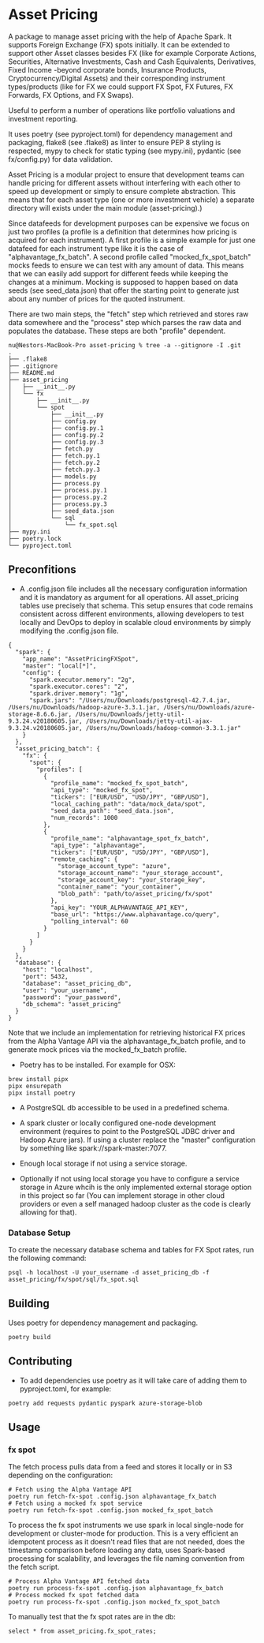 # Asset Pricing
A package to manage asset pricing with the help of Apache Spark. It supports Foreign Exchange (FX) spots initially. It can be extended to support other Asset classes besides FX (like for example Corporate Actions, Securities, Alternative Investments, Cash and Cash Equivalents, Derivatives, Fixed Income -beyond corporate bonds, Insurance Products, Cryptocurrency/Digital Assets) and their corresponding instrument types/products (like for FX we could support FX Spot, FX Futures, FX Forwards, FX Options, and FX Swaps).

Useful to perform a number of operations like portfolio valuations and investment reporting.

It uses poetry (see pyproject.toml) for dependency management and packaging, flake8 (see .flake8) as linter to ensure PEP 8 styling is respected, mypy to check for static typing (see mypy.ini), pydantic (see fx/config.py) for data validation.

Asset Pricing is a modular project to ensure that development teams can handle pricing for different assets without interfering with each other to speed up development or simply to ensure complete abstraction. This means that for each asset type (one or more investment vehicle) a separate directory will exists under the main module (asset-pricing).)

Since datafeeds for development purposes can be expensive we focus on just two profiles (a profile is a definition that determines how pricing is acquired for each instrument). A first profile is a simple example for just one datafeed for each instrument type like it is the case of "alphavantage_fx_batch". A second profile called "mocked_fx_spot_batch" mocks feeds to ensure we can test with any amount of data. This means that  we can easily add support for different feeds while keeping the changes at a minimum. Mocking is supposed to happen based on data seeds (see seed_data.json) that offer the starting point to generate just about any number of prices for the quoted instrument.

There are two main steps, the "fetch" step which retrieved and stores raw data somewhere and the "process" step which parses the raw data and populates the database. These steps are both "profile" dependent.

```
nu@Nestors-MacBook-Pro asset-pricing % tree -a --gitignore -I .git
.
├── .flake8
├── .gitignore
├── README.md
├── asset_pricing
│   ├── __init__.py
│   └── fx
│       ├── __init__.py
│       └── spot
│           ├── __init__.py
│           ├── config.py
│           ├── config.py.1
│           ├── config.py.2
│           ├── config.py.3
│           ├── fetch.py
│           ├── fetch.py.1
│           ├── fetch.py.2
│           ├── fetch.py.3
│           ├── models.py
│           ├── process.py
│           ├── process.py.1
│           ├── process.py.2
│           ├── process.py.3
│           ├── seed_data.json
│           └── sql
│               └── fx_spot.sql
├── mypy.ini
├── poetry.lock
└── pyproject.toml
```

## Preconfitions
- A .config.json file includes all the necessary configuration information and it is mandatory as argument for all operations. All asset_pricing tables use precisely that schema. This setup ensures that code remains consistent across different environments, allowing developers to test locally and DevOps to deploy in scalable cloud environments by simply modifying the .config.json file.
```
{
  "spark": {
    "app_name": "AssetPricingFXSpot",
    "master": "local[*]",
    "config": {
      "spark.executor.memory": "2g",
      "spark.executor.cores": "2",
      "spark.driver.memory": "1g",
      "spark.jars": "/Users/nu/Downloads/postgresql-42.7.4.jar, /Users/nu/Downloads/hadoop-azure-3.3.1.jar, /Users/nu/Downloads/azure-storage-8.6.6.jar, /Users/nu/Downloads/jetty-util-9.3.24.v20180605.jar, /Users/nu/Downloads/jetty-util-ajax-9.3.24.v20180605.jar, /Users/nu/Downloads/hadoop-common-3.3.1.jar"
    }
  },
  "asset_pricing_batch": {
    "fx": {
      "spot": {
        "profiles": [
          { 
            "profile_name": "mocked_fx_spot_batch",
            "api_type": "mocked_fx_spot",
            "tickers": ["EUR/USD", "USD/JPY", "GBP/USD"],
            "local_caching_path": "data/mock_data/spot",
            "seed_data_path": "seed_data.json",
            "num_records": 1000
          },
          {
            "profile_name": "alphavantage_spot_fx_batch",
            "api_type": "alphavantage",
            "tickers": ["EUR/USD", "USD/JPY", "GBP/USD"],
            "remote_caching": {
              "storage_account_type": "azure",
              "storage_account_name": "your_storage_account",
              "storage_account_key": "your_storage_key",
              "container_name": "your_container",
              "blob_path": "path/to/asset_pricing/fx/spot"
            },
            "api_key": "YOUR_ALPHAVANTAGE_API_KEY",
            "base_url": "https://www.alphavantage.co/query",
            "polling_interval": 60
          }
        ]
      }
    }
  },
  "database": {
    "host": "localhost",
    "port": 5432,
    "database": "asset_pricing_db",
    "user": "your_username",
    "password": "your_password",
    "db_schema": "asset_pricing"
  }
}
```

Note that we include an implementation for retrieving historical FX prices from the Alpha Vantage API via the alphavantage_fx_batch profile, and to generate mock prices via the mocked_fx_batch profile.

- Poetry has to be installed. For example for OSX:
```
brew install pipx
pipx ensurepath
pipx install poetry
```

- A PostgreSQL db accessible to be used in a predefined schema.

- A spark cluster or locally configured one-node development environment (requires to point to the PostgreSQL JDBC driver and Hadoop Azure jars). If using a cluster replace the "master" configuration by something like spark://spark-master:7077.

- Enough local storage if not using a service storage.

- Optionally if not using local storage you have to configure a service storage in Azure whcih is the only implemented external storage option in this project so far (You can implement storage in other cloud providers or even a self managed hadoop cluster as the code is clearly allowing for that).

### Database Setup

To create the necessary database schema and tables for FX Spot rates, run the following command:

```
psql -h localhost -U your_username -d asset_pricing_db -f asset_pricing/fx/spot/sql/fx_spot.sql
```

## Building
Uses poetry for dependency management and packaging. 
```
poetry build
```

## Contributing
- To add dependencies use poetry as it will take care of adding them to pyproject.toml, for example:
```
poetry add requests pydantic pyspark azure-storage-blob
```
## Usage

### fx spot
The fetch process pulls data from a feed and stores it locally or in S3 depending on the configuration:
```
# Fetch using the Alpha Vantage API
poetry run fetch-fx-spot .config.json alphavantage_fx_batch
# Fetch using a mocked fx spot service
poetry run fetch-fx-spot .config.json mocked_fx_spot_batch 
```

To process the fx spot instruments we use spark in local single-node for development or cluster-mode for production. This is a very efficient an idempotent process as it doesn't read files that are not needed, does the timestamp comparison before loading any data, uses Spark-based processing for scalability, and leverages the file naming convention from the fetch script.
```
# Process Alpha Vantage API fetched data
poetry run process-fx-spot .config.json alphavantage_fx_batch
# Process mocked fx spot fetched data
poetry run process-fx-spot .config.json mocked_fx_spot_batch
```

To manually test that the fx spot rates are in the db:
```
select * from asset_pricing.fx_spot_rates;
```
